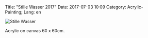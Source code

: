 Title: "Stille Wasser 2017"
Date: 2017-07-03 10:09
Category: Acrylic-Painting;
Lang: en

![Stille Wasser]({filename}images/acryl/smeerws-2017-stillewasser.jpg "Stille Wasser")


Acrylic on canvas 60 x 60cm.
